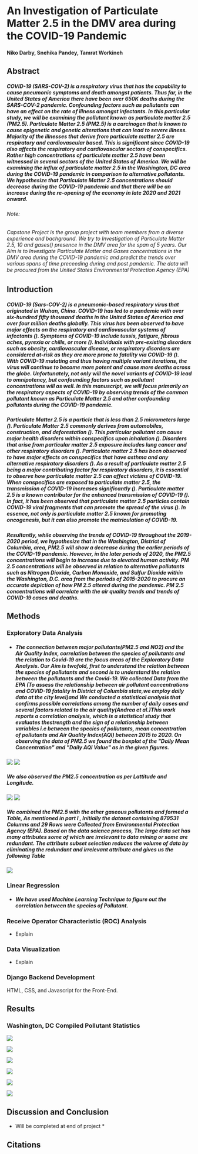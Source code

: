 # An Investigation of Particulate Matter 2.5 in the DMV area during the COVID-19 Pandemic
#### Niko Darby, Snehika Pandey, Tamrat Workineh

## Abstract

##### COVID-19 (SARS-COV-2) is a respiratory virus that has the capability to cause pneumonic symptoms and death amongst patients. Thus far, in the United States of America there have been over 650K deaths during the SARS-COV-2 pandemic. Confounding factors such as pollutants can have an effect on the rate of illness amongst infectants. In this particular study, we will be examining the pollutant known as particulate matter 2.5 (PM2.5). Particulate Matter 2.5 (PM2.5) is a carcinogen that is known to cause epigenetic and genetic alterations that can lead to severe illness. Majority of the illnesses that derive from particulate matter 2.5 are respiratory and cardiovascular based. This is significant since COVID-19 also affects the respiratory and cardiovascular sectors of conspecifics.  Rather high concentrations of particulate matter 2.5 have been witnessed in several sectors of the United States of America. We will be examining the influx of particulate matter 2.5 in the Washington, DC area during the COVID-19 pandemic in comparison to alternative pollutants. We hypothesize that Particulate Matter 2.5 concentrations should decrease during the COVID-19 pandemic and that there will be an increase during the re-opening of the economy in late 2020 and 2021 onward. 

###### Note:
###### Capstone Project is the group project with team members from a diverse experience and bachground. We try to Investigation of Particulate Matter 2.5, 10 and gases() presence in the DMV area for the span of 5 years. Our Aim is to Investigate Particulate Matter and Gases concentrations in the DMV area during the COVID-19 pandemic and predict the trends over various spans of time preceeding during and post pandemic. The data will be procured from the United States Environmental Protection Agency (EPA)


## Introduction 

##### COVID-19 (Sars-COV-2) is a pneumonic-based respiratory virus that originated in Wuhan, China. COVID-19 has led to a pandemic with over six-hundred fifty thousand deaths in the United States of America and over four million deaths globally. This virus has been observed to have major effects on the respiratory and cardiovascular systems of infectants (). Symptoms of COVID-19 include tussis, fatigure, fibrous aches, pyrexia or chills, or more (). Individuals with pre-existing disorders such as obesity, cardiovascular disease, or respiratory disorders are considered at-risk as they are more prone to fatality via COVID-19 ().  With COVID-19 mutating and thus having multiple variant iterations, the virus will continue to become more potent and cause more deaths across the globe. Unfortunately, not only will the novel variants of COVID-19 lead to omnipotency, but confounding factors such as pollutant concentrations will as well. In this manuscript, we will focus primarily on the respiratory aspects of COVID-19 by observing trends of the common pollutant known as  Particulate Matter 2.5 and other confounding pollutants during the COVID-19 pandemic.

##### Particulate Matter 2.5 is a particle that is less than 2.5 micrometers large (). Particulate Matter 2.5 commonly derives from automobiles, construction, and deforestation (). This particular pollutant can cause major health disorders within conspecifics upon inhalation (). Disorders that arise from particular matter 2.5 exposure includes lung cancer and other respiratory disorders (). Particulate matter 2.5 has been observed to have major effects on conspecifics that have asthma and any alternative respiratory disorders (). As a result of particulate matter 2.5 being a major contributing factor for respiratory disorders, it is essential to observe how particulate matter 2.5 can affect victims of COVID-19. When conspecifics are exposed to particulate matter 2.5, the transmission of COVID-19 increases significantly (). Particulate matter 2.5 is a known contributor for the enhanced transmission of COVID-19 (). In fact, it has been observed that particulate matter 2.5 particles contain COVID-19 viral fragments that can promote the spread of the virus (). In essence, not only is particulate matter 2.5 known for promoting oncogenesis, but it can also promote the matriculation of COVID-19. 

##### Resultantly, while observing the trends of COVID-19 throughout the 2019-2020 period, we hypothesize that in the Washington, District of Columbia, area, PM2.5 will show a decrease during the earlier periods of the COVID-19 pandemic. However, in the later periods of 2020, the PM2.5 concentrations will begin to increase due to elevated human activity. PM 2.5 concentrations will be observed in relation to alternative pollutants such as Nitrogen Dioxide, Carbon Monoxide, and Sulfur Dioxide within the Washington, D.C. area from the periods of 2015-2020 to procure an accurate depiction of how PM 2.5 altered during the pandemic. PM 2.5 concentrations will correlate with the air quality trends and trends of COVID-19 cases and deaths. 


## Methods

### Exploratory Data Analysis
- ##### The connection between major pollutants(PM2.5 and NO2) and the Air Quality Index, correlation between the species of pollutants and the relation to Covid-19 are the focus areas of the Exploratory Data Analysis. Our Aim is twofold, first to understand the relation between the species of pollutants and second is to understand the relation between the pollutants and the Covid-19. We collected Data from the EPA (To assess the relationship between air pollutant concentrations and COVID-19 fatality in District of Columbia state,we employ daily data at the city level)and We conducted a statistical analysis that confirms possible correlations among the number of daily cases and several factors related to the air quality(Andrea et al.)This work reports a correlation analysis, which is a statistical study that evaluates thestrength and the sign of a relationship between variables i.e between the species of pollutants, mean concentration of pollutants and Air Quality Index(AQI) between 2015 to 2020. On observing the data of PM2.5 we found the boxplot of the "Daily Mean Concentration" and "Daily AQI Value" as in the given figures. 

![](https://github.com/darbyna/DATA606_Capstone/blob/main/Fig1.png?raw=true)
![](https://github.com/darbyna/DATA606_Capstone/blob/main/Fig2.png?raw=true)

##### We also observed the PM2.5 concentration as per Lattitude and Longitude.

![](https://github.com/darbyna/DATA606_Capstone/blob/main/Mean_Concentration_by_Latitude.png?raw=true)
![](https://github.com/darbyna/DATA606_Capstone/blob/main/Mean_Concentration_by_Longitude.png?raw=true)

##### We combined the PM2.5 with the other gaseous pollutants and formed a Table, As mentioned in part I , Initially the dataset containing 879531 Columns and 29 Rows were Collected from Environmental Protection Agency (EPA). Based on the data science process, The large data set has many attributes some of which are irrelevant to data mining or some are redundant. The attribute subset selection reduces the volume of data by eliminating the redundant and irrelevant attribute and gives us the following Table

![](https://github.com/darbyna/DATA606_Capstone/blob/main/Table.PNG?raw=true)
### Linear Regression
- ##### We have used Machine Learning Technique to figure out the correlation between the species of Pollutant. 
### Receive Operator Characteristic (ROC) Analysis
- Explain
### Data Visualization
- Explain

### Django Backend Development
HTML, CSS, and Javascript for the Front-End.


## Results 

### Washington, DC Compiled Pollutant Statistics

![](https://github.com/darbyna/DATA606_Capstone/blob/main/CPST.JPG?raw=true)

![](https://github.com/darbyna/DATA606_Capstone/blob/main/CPCP.JPG?raw=true)

![](https://github.com/darbyna/DATA606_Capstone/blob/main/CPCPCP.JPG?raw=true)

![](https://github.com/darbyna/DATA606_Capstone/blob/main/CORR.JPG?raw=true)

![](https://github.com/darbyna/DATA606_Capstone/blob/main/download%20(12).png?raw=true)

![](https://github.com/darbyna/DATA606_Capstone/blob/main/Heatmap.png?raw=true)


## Discussion and Conclusion

* Will be completed at end of project *

## Citations
